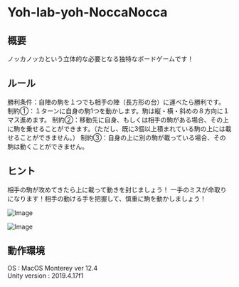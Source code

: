 # Yoh-lab-yoh-NoccaNocca

## 概要
ノッカノッカという立体的な必要となる独特なボードゲームです！

## ルール
勝利条件：自陣の駒を１つでも相手の陣（長方形の台）に運べたら勝利です。
制約①：１ターンに自身の駒1つを動かします。駒は縦・横・斜めの８方向に１マス進めます。
制約②：移動先に自身、もしくは相手の駒がある場合、その上に駒を乗せることができます。（ただし、既に3個以上積まれている駒の上には載せることができません。）
制約③：自身の上に別の駒が載っている場合、その駒は動くことができません。

## ヒント
相手の駒が攻めてきたら上に載って動きを封じましょう！
一手のミスが命取りになります！相手の動ける手を把握して、慎重に駒を動かしましょう！

![Image](https://github.com/Yoh-lab/Yoh-lab-yoh-NoccaNocca/assets/132627250/92cddb60-abdd-4bf8-bfde-639b34968b67)

![Image](https://github.com/Yoh-lab/Yoh-lab-yoh-NoccaNocca/assets/132627250/88fa995a-4688-4506-9f92-c00e0b4c2786)

## 動作環境  
OS : MacOS Monterey ver 12.4  
Unity version : 2019.4.17f1
